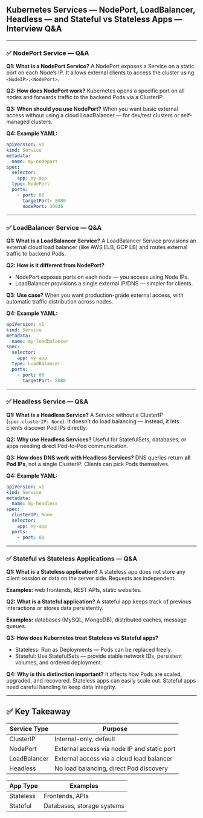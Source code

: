 ## Kubernetes Services — NodePort, LoadBalancer, Headless — and Stateful vs Stateless Apps — Interview Q\&A

---

### ✅ NodePort Service — Q\&A

**Q1: What is a NodePort Service?**
A NodePort exposes a Service on a static port on each Node’s IP. It allows external clients to access the cluster using `<NodeIP>:<NodePort>`.

**Q2: How does NodePort work?**
Kubernetes opens a specific port on all nodes and forwards traffic to the backend Pods via a ClusterIP.

**Q3: When should you use NodePort?**
When you want basic external access without using a cloud LoadBalancer — for dev/test clusters or self-managed clusters.

**Q4: Example YAML:**

```yaml
apiVersion: v1
kind: Service
metadata:
  name: my-nodeport
spec:
  selector:
    app: my-app
  type: NodePort
  ports:
    - port: 80
      targetPort: 8080
      nodePort: 30036
```

---

### ✅ LoadBalancer Service — Q\&A

**Q1: What is a LoadBalancer Service?**
A LoadBalancer Service provisions an external cloud load balancer (like AWS ELB, GCP LB) and routes external traffic to backend Pods.

**Q2: How is it different from NodePort?**

* NodePort exposes ports on each node — you access using Node IPs.
* LoadBalancer provisions a single external IP/DNS — simpler for clients.

**Q3: Use case?**
When you want production-grade external access, with automatic traffic distribution across nodes.

**Q4: Example YAML:**

```yaml
apiVersion: v1
kind: Service
metadata:
  name: my-loadbalancer
spec:
  selector:
    app: my-app
  type: LoadBalancer
  ports:
    - port: 80
      targetPort: 8080
```

---

### ✅ Headless Service — Q\&A

**Q1: What is a Headless Service?**
A Service without a ClusterIP (`spec.clusterIP: None`). It doesn’t do load balancing — instead, it lets clients discover Pod IPs directly.

**Q2: Why use Headless Services?**
Useful for StatefulSets, databases, or apps needing direct Pod-to-Pod communication.

**Q3: How does DNS work with Headless Services?**
DNS queries return **all Pod IPs**, not a single ClusterIP. Clients can pick Pods themselves.

**Q4: Example YAML:**

```yaml
apiVersion: v1
kind: Service
metadata:
  name: my-headless
spec:
  clusterIP: None
  selector:
    app: my-app
  ports:
    - port: 80
```

---

### ✅ Stateful vs Stateless Applications — Q\&A

**Q1: What is a Stateless application?**
A stateless app does not store any client session or data on the server side. Requests are independent.

**Examples:** web frontends, REST APIs, static websites.

**Q2: What is a Stateful application?**
A stateful app keeps track of previous interactions or stores data persistently.

**Examples:** databases (MySQL, MongoDB), distributed caches, message queues.

**Q3: How does Kubernetes treat Stateless vs Stateful apps?**

* Stateless: Run as Deployments — Pods can be replaced freely.
* Stateful: Use StatefulSets — provide stable network IDs, persistent volumes, and ordered deployment.

**Q4: Why is this distinction important?**
It affects how Pods are scaled, upgraded, and recovered. Stateless apps can easily scale out. Stateful apps need careful handling to keep data integrity.

---

## ✅ Key Takeaway

| **Service Type** | **Purpose**                                 |
| ---------------- | ------------------------------------------- |
| ClusterIP        | Internal-only, default                      |
| NodePort         | External access via node IP and static port |
| LoadBalancer     | External access via a cloud load balancer   |
| Headless         | No load balancing, direct Pod discovery     |

| **App Type** | **Examples**               |
| ------------ | -------------------------- |
| Stateless    | Frontends, APIs            |
| Stateful     | Databases, storage systems |
